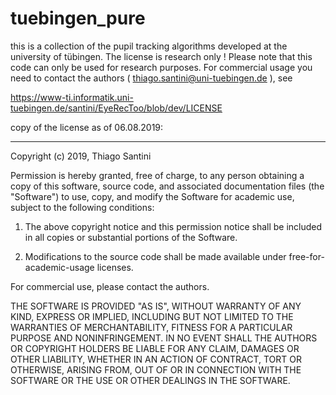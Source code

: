 # tuebingen_pure
this is a collection of the pupil tracking algorithms developed at the university of tübingen. 
The license is research only !
Please note that this code can only be used for research purposes. 
For commercial usage you need to contact the authors ( thiago.santini@uni-tuebingen.de ), see 

https://www-ti.informatik.uni-tuebingen.de/santini/EyeRecToo/blob/dev/LICENSE

copy of the license as of 06.08.2019: 

---------------------------------------------------------
Copyright (c) 2019, Thiago Santini

Permission is hereby granted, free of charge, to any person obtaining a copy of
this software, source code, and associated documentation files (the "Software")
to use, copy, and modify the Software for academic use, subject to the following
conditions:

1) The above copyright notice and this permission notice shall be
included in all copies or substantial portions of the Software.

2) Modifications to the source code shall be made available under
free-for-academic-usage licenses.

For commercial use, please contact the authors.

THE SOFTWARE IS PROVIDED "AS IS", WITHOUT WARRANTY OF ANY KIND,
EXPRESS OR IMPLIED, INCLUDING BUT NOT LIMITED TO THE WARRANTIES OF
MERCHANTABILITY, FITNESS FOR A PARTICULAR PURPOSE AND
NONINFRINGEMENT. IN NO EVENT SHALL THE AUTHORS OR COPYRIGHT HOLDERS BE
LIABLE FOR ANY CLAIM, DAMAGES OR OTHER LIABILITY, WHETHER IN AN ACTION
OF CONTRACT, TORT OR OTHERWISE, ARISING FROM, OUT OF OR IN CONNECTION
WITH THE SOFTWARE OR THE USE OR OTHER DEALINGS IN THE SOFTWARE.

